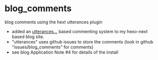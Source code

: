 # blog_comments
blog comments using the hext utterances plugin
- added an [utterances...](https://utteranc.es/) based commenting system to my hexo-next based blog site.
- "utterances" uses github issues to store the comments (look in github "issues/blog_comments" for comments)
- see blog Application Note #4 for details of the install
